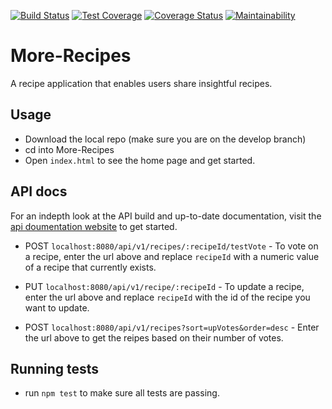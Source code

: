 [![Build Status](https://travis-ci.org/Billmike/More-Recipes.svg?branch=develop)](https://travis-ci.org/Billmike/More-Recipes)  [![Test Coverage](https://api.codeclimate.com/v1/badges/4eec654ff50f54688b72/test_coverage)](https://codeclimate.com/github/Billmike/More-Recipes/test_coverage)  [![Coverage Status](https://coveralls.io/repos/github/Billmike/More-Recipes/badge.svg?branch=chore-deploy-to-heroku)](https://coveralls.io/github/Billmike/More-Recipes?branch=chore-deploy-to-heroku)
[![Maintainability](https://api.codeclimate.com/v1/badges/4eec654ff50f54688b72/maintainability)](https://codeclimate.com/github/Billmike/More-Recipes/maintainability)

# More-Recipes
A recipe application that enables users share insightful recipes.

##  Usage
-  Download the local repo (make sure you are on the develop branch)
-  cd into More-Recipes
-  Open ```index.html``` to see the home page and get started.

##  API docs
For an indepth look at the API build and up-to-date documentation, visit the [api doumentation website](https://more-recipes-app1.herokuapp.com/apidoc/) to get started.

  -  POST ```localhost:8080/api/v1/recipes/:recipeId/testVote```
    -  To vote on a recipe, enter the url above and replace ```recipeId``` with a numeric value of a recipe that currently exists.
  
  -  PUT ```localhost:8080/api/v1/recipe/:recipeId```
    -  To update a recipe, enter the url above and replace ```recipeId``` with the id of the recipe you want to update.
  -  POST ```localhost:8080/api/v1/recipes?sort=upVotes&order=desc```
    -  Enter the url above to get the reipes based on their number of votes.

##  Running tests

-  run ```npm test``` to make sure all tests are passing.


